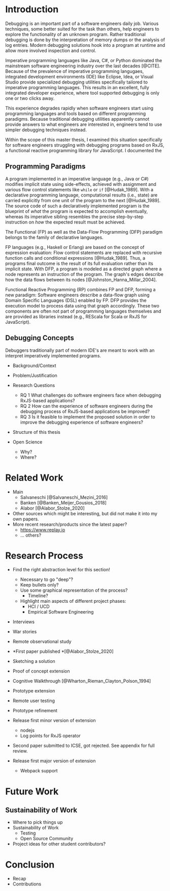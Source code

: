 # Introduction

Debugging is an important part of a software engineers daily job. Various techniques, some better suited for the task than others, help engineers to explore the functionality of an unknown program. Rather traditional debugging is done by the interpretation of memory dumps or the analysis of log entries.  Modern debugging solutions hook into a program at runtime and allow more involved inspection and control.

Imperative programming languages like Java, C#, or Python dominated the mainstream software engineering industry over the last decades [@CITE]. Because of the prevalence of imperative programming langugaes, integrated development environments (IDE) like Eclipse, Idea, or Visual Studio provide specialized debugging utilities specifically tailored to imperative programming languages. This results in an excellent, fully integrated developer experience, where tool supported debugging is only one or two clicks away.

This experience degrades rapidly when software engineers start using programming languages and tools based on different programming paradigms. Because traditional debugging utilities apparently cannot provide answers to what engineers are interested in, engineers tend to use simpler debugging techniques instead.

Within the scope of this master thesis, I examined this situation specifically for software engineers struggling with debugging programs based on RxJS, a functional reactive programming library for JavaScript. I documented the  








## Programming Paradigms

A program implemented in an imperative language (e.g., Java or C#) modifies implicit state using side-effects, achieved with assignment and various flow control statements like `while` or `if` [@Hudak_1989]. With a declarative programming language, computational results (i.e., state) are carried explicitly from one unit of the program to the next [@Hudak_1989]. The source code of such a declaratively implemented program is the blueprint of *what* the program is expected to accomplish eventually, whereas its imperative sibling resembles the precise step-by-step instruction on *how* the expected result must be achieved.

The Functional (FP) as well as the Data-Flow Programming (DFP) paradigm belongs to the family of declarative languages.

FP languages (e.g., Haskell or Erlang) are based on the concept of expression evaluation: Flow control statements are replaced with recursive function calls and conditional expressions [@Hudak_1989]. Thus, a programs final outcome is the result of its full evaluation rather than its implicit state. With DFP, a program is modeled as a directed graph where a node represents an instruction of the program. The graph's edges describe how the data flows between its nodes [@Johnston_Hanna_Millar_2004].

Functional Reactive Programming (RP) combines FP and DFP, forming a new paradigm: Software engineers describe a data-flow graph using Domain Specific Languages (DSL) enabled by FP. DFP provides the execution model to process data using that graph accordingly. These two components are often not part of programming languages themselves and are provided as libraries  instead (e.g., REScala for Scala or RxJS for JavaScript).

## Debugging Concepts

Debuggers traditionally part of modern IDE's are meant to work with an interpret imperatively implemented programs. 




- Background/Context
- Problem/Justification
- Research Questions
  - RQ 1 What challenges do software engineers face when debugging RxJS-based applications?
  - RQ 2 How can the experience of software engineers during the debugging process of RxJS-based applications be improved?
  - RQ 3 Is it feasible to implement the proposed solution in order to improve the debugging experience of software engineers?

- Structure of this thesis
- Open Science
  - Why?
  - Where?

# Related Work

- Main
	- Salvaneschi [@Salvaneschi_Mezini_2016]
	- Banken [@Banken_Meijer_Gousios_2018]
	- Alabor [@Alabor_Stolze_2020]
- Other sources which might be interesting, but did not make it into my own papers.
- More recent research/products since the latest paper?
	- https://www.replay.io
	- ... others?

# Research Process

- Find the right abstraction level for this section!
	- Necessary to go "deep"?
	- Keep bullets only?
	- Use some graphical representation of the process?
		- Timeline?
	- Highlight main aspects of different project phases:
		- HCI / UCD
		- Empirical Software Engineering

- Interviews
- War stories
- Remote observational study
- *First paper published *[@Alabor_Stolze_2020]
- Sketching a solution
- Proof of concept extension
- Cognitive Walkthrough [@Wharton_Rieman_Clayton_Polson_1994]
- Prototype extension
- Remote user testing
- Prototype refinement
- Release first minor version of extension
  - nodejs
  - Log points for RxJS operator
- Second paper submitted to ICSE, got rejected. See appendix for full review.
- Release first major version of extension
	- Webpack support

# Future Work



## Sustainability of Work


- Where to pick things up
- Sustainability of Work
	- Testing
	- Open Source Community
- Project ideas for other student contributors?

# Conclusion

- Recap
- Contributions


